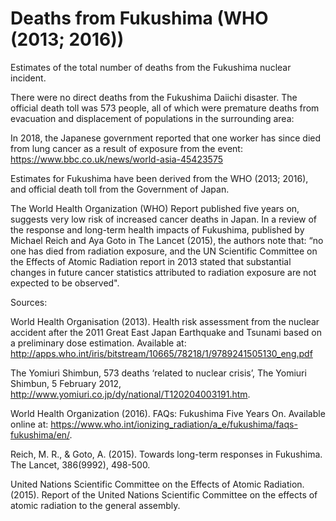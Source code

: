 # Deaths from Fukushima (WHO (2013; 2016))

Estimates of the total number of deaths from the Fukushima nuclear incident.

There were no direct deaths from the Fukushima Daiichi disaster. The official death toll was 573 people, all of which were premature deaths from evacuation and displacement of populations in the surrounding area: 

In 2018, the Japanese government reported that one worker has since died from lung cancer as a result of exposure from the event: https://www.bbc.co.uk/news/world-asia-45423575

Estimates for Fukushima have been derived from the WHO (2013; 2016), and official death toll from the Government of Japan.

The World Health Organization (WHO) Report published five years on, suggests very low risk of increased cancer deaths in Japan. In a review of the response and long-term health impacts of Fukushima, published by Michael Reich and Aya Goto in The Lancet (2015), the authors note that: “no one has died from radiation exposure, and the UN Scientific Committee on the Effects of Atomic Radiation report in 2013 stated that substantial changes in future cancer statistics attributed to radiation exposure are not expected to be observed".

Sources:

World Health Organisation (2013). Health risk assessment from the nuclear accident after the 2011 Great East Japan Earthquake and Tsunami based on a preliminary dose estimation. Available at: http://apps.who.int/iris/bitstream/10665/78218/1/9789241505130_eng.pdf

The Yomiuri Shimbun, 573 deaths ‘related to nuclear crisis’, The Yomiuri Shimbun, 5 February 2012, http://www.yomiuri.co.jp/dy/national/T120204003191.htm.

World Health Organization (2016). FAQs: Fukushima Five Years On. Available online at: https://www.who.int/ionizing_radiation/a_e/fukushima/faqs-fukushima/en/.

Reich, M. R., & Goto, A. (2015). Towards long-term responses in Fukushima. The Lancet, 386(9992), 498-500.

United Nations Scientific Committee on the Effects of Atomic Radiation. (2015). Report of the United Nations Scientific Committee on the effects of atomic radiation to the general assembly.